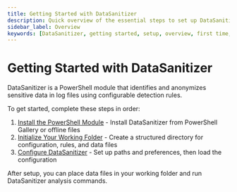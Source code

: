 ```yaml
---
title: Getting Started with DataSanitizer
description: Quick overview of the essential steps to set up DataSanitizer for data anonymization projects.
sidebar_label: Overview
keywords: [DataSanitizer, getting started, setup, overview, first time, quick start]
---
```


# Getting Started with DataSanitizer

DataSanitizer is a PowerShell module that identifies and anonymizes sensitive data in log files using configurable detection rules.

To get started, complete these steps in order:

1. [Install the PowerShell Module](./2-install-online.md) - Install DataSanitizer from PowerShell Gallery or offline files
2. [Initialize Your Working Folder](./4-new-working-folder.md) - Create a structured directory for configuration, rules, and data files
3. [Configure DataSanitizer](./5-update-config-file.md) - Set up paths and preferences, then load the configuration

After setup, you can place data files in your working folder and run DataSanitizer analysis commands.